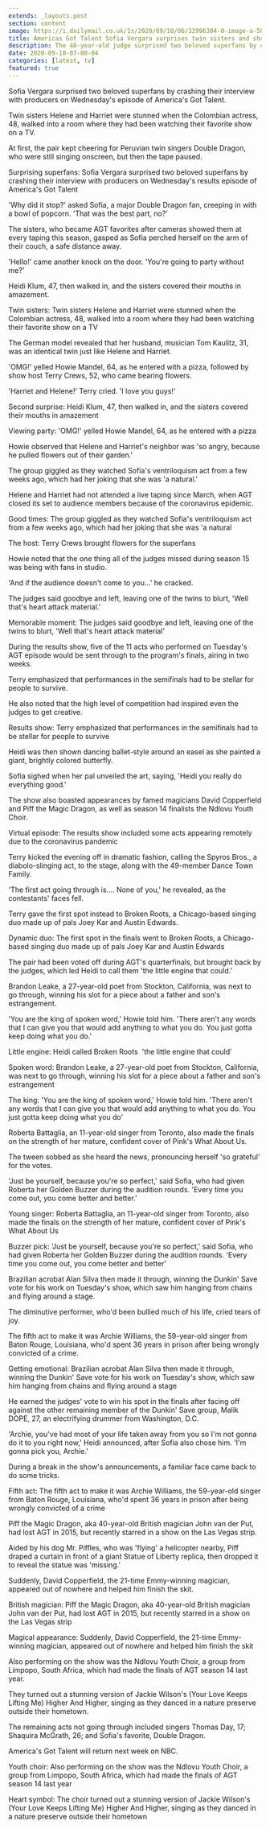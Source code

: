 ```yaml
---
extends: _layouts.post
section: content
image: https://i.dailymail.co.uk/1s/2020/09/10/06/32996304-0-image-a-58_1599716496707.jpg 
title: Americas Got Talent Sofia Vergara surprises twin sisters and show superfans Helene and Harriet 
description: The 48-year-old judge surprised two beloved superfans by crashing their interview with producers on Wednesdays episode of Americas Got Talent. 
date: 2020-09-10-07-00-04 
categories: [latest, tv] 
featured: true 
--- 
```

Sofia Vergara surprised two beloved superfans by crashing their interview with producers on Wednesday's episode of America's Got Talent.

Twin sisters Helene and Harriet were stunned when the Colombian actress, 48, walked into a room where they had been watching their favorite show on a TV.

At first, the pair kept cheering for Peruvian twin singers Double Dragon, who were still singing onscreen, but then the tape paused.

Surprising superfans: Sofia Vergara surprised two beloved superfans by crashing their interview with producers on Wednesday's results episode of America's Got Talent

'Why did it stop?' asked Sofia, a major Double Dragon fan, creeping in with a bowl of popcorn. 'That was the best part, no?'

The sisters, who became AGT favorites after cameras showed them at every taping this season, gasped as Sofia perched herself on the arm of their couch, a safe distance away.

'Hello!' came another knock on the door. 'You're going to party without me?' 

Heidi Klum, 47, then walked in, and the sisters covered their mouths in amazement.

Twin sisters: Twin sisters Helene and Harriet were stunned when the Colombian actress, 48, walked into a room where they had been watching their favorite show on a TV

The German model revealed that her husband, musician Tom Kaulitz, 31, was an identical twin just like Helene and Harriet.

'OMG!' yelled Howie Mandel, 64, as he entered with a pizza, followed by show host Terry Crews, 52, who came bearing flowers.

'Harriet and Helene!' Terry cried. 'I love you guys!'

Second surprise: Heidi Klum, 47, then walked in, and the sisters covered their mouths in amazement

Viewing party: 'OMG!' yelled Howie Mandel, 64, as he entered with a pizza

Howie observed that Helene and Harriet's neighbor was 'so angry, because he pulled flowers out of their garden.'

The group giggled as they watched Sofia's ventriloquism act from a few weeks ago, which had her joking that she was 'a natural.'

Helene and Harriet had not attended a live taping since March, when AGT closed its set to audience members because of the coronavirus epidemic.

Good times: The group giggled as they watched Sofia's ventriloquism act from a few weeks ago, which had her joking that she was 'a natural

The host: Terry Crews brought flowers for the superfans

Howie noted that the one thing all of the judges missed during season 15 was being with fans in studio.

'And if the audience doesn't come to you…' he cracked.

The judges said goodbye and left, leaving one of the twins to blurt, 'Well that's heart attack material.'

Memorable moment: The judges said goodbye and left, leaving one of the twins to blurt, 'Well that's heart attack material'

During the results show, five of the 11 acts who performed on Tuesday's AGT episode would be sent through to the program's finals, airing in two weeks.

Terry emphasized that performances in the semifinals had to be stellar for people to survive.

He also noted that the high level of competition had inspired even the judges to get creative.

Results show: Terry emphasized that performances in the semifinals had to be stellar for people to survive

Heidi was then shown dancing ballet-style around an easel as she painted a giant, brightly colored butterfly.

Sofia sighed when her pal unveiled the art, saying, 'Heidi you really do everything good.'

The show also boasted appearances by famed magicians David Copperfield and Piff the Magic Dragon, as well as season 14 finalists the Ndlovu Youth Choir.

Virtual episode: The results show included some acts appearing remotely due to the coronavirus pandemic

Terry kicked the evening off in dramatic fashion, calling the Spyros Bros., a diabolo-slinging act, to the stage, along with the 49-member Dance Town Family.

'The first act going through is…. None of you,' he revealed, as the contestants' faces fell.

Terry gave the first spot instead to Broken Roots, a Chicago-based singing duo made up of pals Joey Kar and Austin Edwards.

Dynamic duo: The first spot in the finals went to Broken Roots, a Chicago-based singing duo made up of pals Joey Kar and Austin Edwards

The pair had been voted off during AGT's quarterfinals, but brought back by the judges, which led Heidi to call them 'the little engine that could.'

Brandon Leake, a 27-year-old poet from Stockton, California, was next to go through, winning his slot for a piece about a father and son's estrangement.

'You are the king of spoken word,' Howie told him. 'There aren't any words that I can give you that would add anything to what you do. You just gotta keep doing what you do.'

Little engine: Heidi called Broken Roots  'the little engine that could'

Spoken word: Brandon Leake, a 27-year-old poet from Stockton, California, was next to go through, winning his slot for a piece about a father and son's estrangement

The king: 'You are the king of spoken word,' Howie told him. 'There aren't any words that I can give you that would add anything to what you do. You just gotta keep doing what you do'

Roberta Battaglia, an 11-year-old singer from Toronto, also made the finals on the strength of her mature, confident cover of Pink's What About Us.

The tween sobbed as she heard the news, pronouncing herself 'so grateful' for the votes.

'Just be yourself, because you're so perfect,' said Sofia, who had given Roberta her Golden Buzzer during the audition rounds. 'Every time you come out, you come better and better.'

Young singer: Roberta Battaglia, an 11-year-old singer from Toronto, also made the finals on the strength of her mature, confident cover of Pink's What About Us

Buzzer pick: 'Just be yourself, because you're so perfect,' said Sofia, who had given Roberta her Golden Buzzer during the audition rounds. 'Every time you come out, you come better and better'

Brazilian acrobat Alan Silva then made it through, winning the Dunkin' Save vote for his work on Tuesday's show, which saw him hanging from chains and flying around a stage.

The diminutive performer, who'd been bullied much of his life, cried tears of joy.

The fifth act to make it was Archie Williams, the 59-year-old singer from Baton Rouge, Louisiana, who'd spent 36 years in prison after being wrongly convicted of a crime.

Getting emotional: Brazilian acrobat Alan Silva then made it through, winning the Dunkin' Save vote for his work on Tuesday's show, which saw him hanging from chains and flying around a stage

He earned the judges' vote to win his spot in the finals after facing off against the other remaining member of the Dunkin' Save group, Malik DOPE, 27, an electrifying drummer from Washington, D.C.

'Archie, you've had most of your life taken away from you so I'm not gonna do it to you right now,' Heidi announced, after Sofia also chose him. 'I'm gonna pick you, Archie.'

During a break in the show's announcements, a familiar face came back to do some tricks.

Fifth act: The fifth act to make it was Archie Williams, the 59-year-old singer from Baton Rouge, Louisiana, who'd spent 36 years in prison after being wrongly convicted of a crime

Piff the Magic Dragon, aka 40-year-old British magician John van der Put, had lost AGT in 2015, but recently starred in a show on the Las Vegas strip.

Aided by his dog Mr. Piffles, who was 'flying' a helicopter nearby, Piff draped a curtain in front of a giant Statue of Liberty replica, then dropped it to reveal the statue was 'missing.'

Suddenly, David Copperfield, the 21-time Emmy-winning magician, appeared out of nowhere and helped him finish the skit.  

British magician: Piff the Magic Dragon, aka 40-year-old British magician John van der Put, had lost AGT in 2015, but recently starred in a show on the Las Vegas strip

Magical appearance: Suddenly, David Copperfield, the 21-time Emmy-winning magician, appeared out of nowhere and helped him finish the skit

Also performing on the show was the Ndlovu Youth Choir, a group from Limpopo, South Africa, which had made the finals of AGT season 14 last year.

They turned out a stunning version of Jackie Wilson's (Your Love Keeps Lifting Me) Higher And Higher, singing as they danced in a nature preserve outside their hometown.

The remaining acts not going through included singers Thomas Day, 17; Shaquira McGrath, 26; and Sofia's favorite, Double Dragon.

America's Got Talent will return next week on NBC.

Youth choir: Also performing on the show was the Ndlovu Youth Choir, a group from Limpopo, South Africa, which had made the finals of AGT season 14 last year

Heart symbol: The choir turned out a stunning version of Jackie Wilson's (Your Love Keeps Lifting Me) Higher And Higher, singing as they danced in a nature preserve outside their hometown

